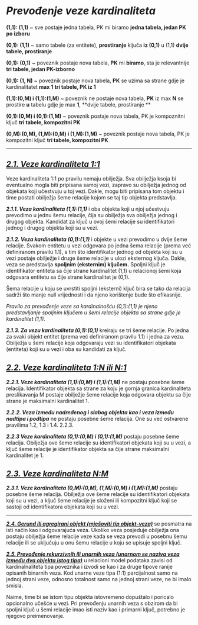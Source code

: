# *Prevođenje veze kardinaliteta*

**(1,1): (1,1)** ~ sve postaje jedna tabela, PK mi biramo **jedna tabela, jedan PK po izboru**

**(0,1): (1,1)** ~ samo tabele (za entitete), **prostiranje** ključa **iz (0,1)** u (1,1) **dvije tabele, prostiranje**

**(0,1): (0,1)** ~ poveznik postaje nova tabela, **PK** mi **biramo**, sta je relevantnije **tri tabele, jedan PK-izborno**

**(0,1): (1, N)** ~ poveznik postaje nova tabela, **PK** se uzima sa strane gdje je kardinalitatet **max 1** **tri tabele, PK iz 1**

**(1,1):(0,M) i (1,1):(1,M)** ~  poveznik ne postaje nova tabela, **PK** iz max **N** se prostire **u** tabelu gdje je max **1**,  **dvije tabele, prostiranje **

**(0,1):(0,M) i (0,1):(1,M)** ~ poveznik postaje nova tabela, PK je kompoznitni ključ **tri tabele, kompozitni PK**

**(0,M):(0,M), (1,M):(0,M) i (1,M):(1,M)** ~ poveznik postaje nova tabela, PK je kompozitni ključ **tri tabele, kompozitni PK**



<hr>

## *<u>**2.1. Veze kardinaliteta 1:1**</u>*

Veze kardinaliteta 1:1 po pravilu nemaju obilježja. Sva obilježja ksoja bi eventualno mogla  biti pripisana samoj vezi, zapravo su obilježja jednog od objekata koji učestvuju u toj vezi. Dakle, mogu biti pripisana tom objektu i time postati obilježja šeme relacije kojom  se taj tip objekta predstavlja. 

***2.1.1. Veza kardinaliteta (1,1):(1,1)*** i oba objekta koji u njoj učestvuju prevodimo u  jednu šemu relacije, čija su obilježja sva obilježja jednog i drugog objekta.  Kandidat za ključ u ovoj šemi relacije su identifikatori jednog i drugog objekta koji  su u vezi.

***2.1.2. Veza kardinaliteta (0,1):(1,1)*** i objekte u vezi prevodimo u dvije šeme relacije.  Svakom entitetu u vezi odgovara po jedna šema relacije (prema već definiranom  pravilu 1.1), s tim što identifikator jednog od objekta koji su u vezi postaje  obilježje i druge šeme relacije u ulozi eksternog ključa. Dakle, veza se predstavlja **spoljnim (eksternim) ključem.** Spoljni ključ je identifikator entiteta sa čije  strane kardinalitet (1,1) u relacionoj šemi koja odgovara entitetu sa čije strane  kardinalitet je (0,1).

Šema relacije u koju se uvrstiti spoljni (eksterni) ključ bira se tako da relacija  sadrži što manje null vrijednosti i da njeno korištenje bude što efikasnije.

*Pravilo za prevođenje veze sa kardinalnošću (0,1):(1,1) je njeno  predstavljanje spoljnim ključem u šemi relacije objekta sa strane gdje je kardinalitet  (1,1).*

***2.1.3. Za vezu kardinaliteta (0,1):(0,1)*** kreiraju se tri šeme relacije. Po jedna za svaki  objekt entitet (prema već definiranom pravilu 1.1) i jedna za vezu. Obilježja u  šemi relacije koja odgovaraju vezi su identifikatori objekata (entiteta) koji su u  vezi i oba su kandidati za ključ.

## **<u>*2.2. Veze kardinaliteta 1:N ili N:1*</u>**

***2.2.1. Veze kardinaliteta (1,1):(0,M) i (1,1):(1,M)*** ne postaju posebne šeme relacija.  Identifikator objekta sa strane za koju je gornja granica kardinaliteta  preslikavanja M postaje obilježje šeme relacije koja odgovara objektu sa čije  strane je maksimalni kardinalitet 1.

***2.2.2. Veza između nadređenog i slabog objekta kao i veza između nadtipa i podtipa*** ne  postaju posebne šeme relacija. One su već ostvarene pravilima 1.2, 1.3 i 1.4. 2.2.3. 

***2.2.3 Veze kardinaliteta (0,1):(0,M) i (0,1):(1,M)*** postaju posebne šeme relacija.  Obilježja ove šeme relacije su identifikatori objekata koji su u vezi, a ključ šeme  relacije je identifikator objekta sa čije strane maksimalni kardinalitet je 1.

## ***<u>2.3. Veze kardinaliteta N:M</u>***

***2.3.1. Veze kardinaliteta (0,M):(0,M), (1,M):(0,M) i (1,M):(1,M)*** postaju posebne šeme  relacija. Obilježja ove šeme relacije su identifikatori objekata koji su u vezi, a  ključ šeme relacije je složeni ili kompozitni ključ koji se sastoji od identifikatora  objekata koji su u vezi.

<hr>

***<u>2.4. Gerund ili agregirani objekt (mješoviti tip objekt-veza)</u>*** se posmatra na isti način kao  i odgovarajuća veza. Ukoliko veza posjeduje obilježja ona postaju obilježja šeme  relacije veze kada se veza prevodi u posebnu šemu relacije ili se uključuju u onu  šemu relacije u koju se upisuje spoljni ključ.

***<u>2.5. Prevođenje rekurzivnih ili unarnih veza (unarnom se naziva veza između dva objekta  istog tipa)</u>*** u relacioni model podataka zavisi od kardinalnaliteta tipa poveznika i izvodi se  kao i za druge tipove ranije opisanih binarnih veza. Kod unarne veze tipa (1:1)  parcijalnost samo na jednoj strani veze, odnosno totalnost samo na jednoj strani veze,  ne bi imalo smisla. 

Naime, time bi se istom tipu objekta istovremeno dopuštalo i poricalo  opcionalno učešće u vezi. Pri prevođenju unarnih veza s obzirom da bi spoljni ključ u šemi relacije imao isti naziv  kao i primarni ključ, potrebno je njegovo preimenovanje.